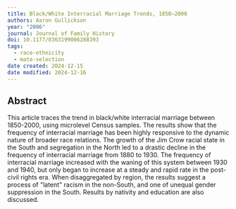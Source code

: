 ```yaml
---
title: Black/White Interracial Marriage Trends, 1850–2000
authors: Aaron Gullickson
year: "2006"
journal: Journal of Family History
doi: 10.1177/0363199006288393
tags:
  - race-ethnicity
  - mate-selection
date created: 2024-12-15
date modified: 2024-12-16
---
```


## Abstract

This article traces the trend in black/white interracial marriage between 1850-2000, using microlevel Census samples. The results show that the frequency of interracial marriage has been highly responsive to the dynamic nature of broader race relations. The growth of the Jim Crow racial state in the South and segregation in the North led to a drastic decline in the frequency of interracial marriage from 1880 to 1930. The frequency of interracial marriage increased with the waning of this system between 1930 and 1940, but only began to increase at a steady and rapid rate in the post-civil rights era. When disaggregated by region, the results suggest a process of "latent" racism in the non-South, and one of unequal gender suppression in the South. Results by nativity and education are also discussed.
